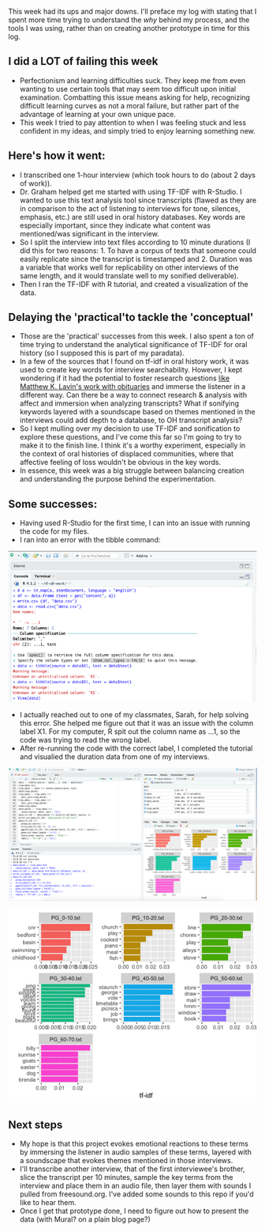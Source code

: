 This week had its ups and major downs. I'll preface my log with stating that I spent more time trying to understand the *why* behind my process, and the tools I was using, rather than on creating another prototype in time for this log.

## I did a LOT of failing this week

+ Perfectionism and learning difficulties suck. They keep me from even wanting to use certain tools that may seem too difficult upon initial examination. Combatting this issue means asking for help, recognizing difficult learning curves as not a moral failure, but rather part of the advantage of learning at your own unique pace. 
+ This week I tried to pay attention to when I was feeling stuck and less confident in my ideas, and simply tried to enjoy learning something new.

## Here's how it went:

+ I transcribed one 1-hour interview (which took hours to do (about 2 days of work)).
+ Dr. Graham helped get me started with using TF-IDF with R-Studio. I wanted to use this text analysis tool since transcripts (flawed as they are in comparison to the act of listening to interviews for tone, silences, emphasis, etc.) are still used in oral history databases. Key words are especially important, since they indicate what content was mentioned/was significant in the interview. 
+ So I split the interview into text files according to 10 minute durations (I did this for two reasons: 1. To have a corpus of texts that someone could easily replicate since the transcript is timestamped and 2. Duration was a variable that works well for replicability on other interviews of the same length, and it would translate well to my sonified deliverable).
+ Then I ran the TF-IDF with R tutorial, and created a visualization of the data.

## Delaying the 'practical'to tackle the 'conceptual'
+ Those are the 'practical' successes from this week. I also spent a ton of time trying to understand the analytical significance of TF-IDF for oral history (so I supposed this is part of my paradata). 
+ In a few of the sources that I found on tf-idf in oral history work, it was used to create key words for interview searchability. However, I kept wondering if it had the potential to foster research questions [like Matthew K. Lavin's work with obituaries](https://programminghistorian.org/en/lessons/analyzing-documents-with-tfidf) and immerse the listener in a different way. Can there be a way to connect research & analysis with affect and immersion when analyzing transcripts? What if sonifying keywords layered with a soundscape based on themes mentioned in the interviews could add depth to a database, to OH transcript analysis? 
+ So I kept mulling over my decision to use TF-IDF and sonification to explore these questions, and I've come this far so I'm going to try to make it to the finish line. I think it's a worthy experiment, especially in the context of oral histories of displaced communities, where that affective feeling of loss wouldn't be obvious in the key words.
+ In essence, this week was a big struggle between balancing creation and understanding the purpose behind the experimentation.

## Some successes:

+ Having used R-Studio for the first time, I can into an issue with running the code for my files.
+ I ran into an error with the tibble command:

![](Error-with-Tibble.png)

+ I actually reached out to one of my classmates, Sarah, for help solving this error. She helped me figure out that it was an issue with the column label X1. For my computer, R spit out the column name as ...1, so the code was trying to read the wrong label. 
+ After re-running the code with the correct label, I completed the tutorial and visualied the duration data from one of my interviews. 

![](R-Studio.png)

![](PG_TranscriptRPlot.png)

## Next steps

+ My hope is that this project evokes emotional reactions to these terms by immersing the listener in audio samples of these terms, layered with a soundscape that evokes themes mentioned in those interviews.
+ I'll transcribe another interview, that of the first interviewee's brother, slice the transcript per 10 minutes, sample the key terms from the interview and place them in an audio file, then layer them with sounds I pulled from freesound.org. I've added some sounds to this repo if you'd like to hear them.
+ Once I get that prototype done, I need to figure out how to present the data (with Mural? on a plain blog page?)

